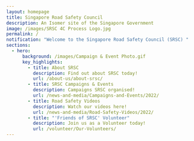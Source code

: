 ```yaml
---
layout: homepage
title: Singapore Road Safety Council
description: An Isomer site of the Singapore Government
image: /images/SRSC 4C Process Logo.jpg
permalink: /
notification: "Welcome to the Singapore Road Safety Council (SRSC) "
sections:
  - hero:
      background: /images/Campaign & Event Photo.gif
      key_highlights:
        - title: About SRSC
          description: Find out about SRSC today!
          url: /about-us/about-srsc/
        - title: SRSC Campaigns & Events
          description: Campaigns SRSC organised!
          url: /news-and-media/Campaigns-and-Events/2022/
        - title: Road Safety Videos
          description: Watch our videos here!
          url: /news-and-media/Road-Safety-Videos/2022/
        - title: "'Friends of SRSC' Volunteer"
          description: Join us as a Volunteer today!
          url: /volunteer/Our-Volunteers/
---
```

